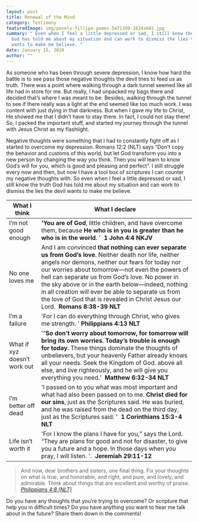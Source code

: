 ```yaml
---
layout: post
title: Renewal of the Mind
category: Testimony
featuredImage: img/pexels-fillipe-gomes-5471399-1024x682.jpg
summary: " Even when I feel a little depressed or sad, I still know the truth
  God has told me about my situation and can work to dismiss the lies the devil
  wants to make me believe. "
date: January 15, 2020
author: ""
---
```

As someone who has been through severe depression, I know how hard the battle is to see pass those negative thoughts the devil tries to feed us as truth. There was a point where walking through a dark tunnel seemed like all life had in store for me. But really, I had unpacked my bags there and decided that’s where I was meant to be. Besides, walking through the tunnel to see if there really was a light at the end seemed like too much work. I was content with just dying in that darkness. But when I gave my life to Christ, He showed me that I didn’t have to stay there. In fact, I could not stay there! So, I packed the important stuff, and started my journey through the tunnel with Jesus Christ as my flashlight.

Negative thoughts were something that I had to constantly fight off as I started to overcome my depression. Romans 12:2 (NLT) says “Don’t copy the behavior and customs of this world, but let God transform you into a new person by changing the way you think. Then you will learn to know God’s will for you, which is good and pleasing and perfect”. I still struggle every now and then, but now I have a tool box of scriptures I can counter my negative thoughts with. So even when I feel a little depressed or sad, I still know the truth God has told me about my situation and can work to dismiss the lies the devil wants to make me believe.

| What I think                 | What I declare                                                                                                                                                                                                                                                                                                                                                                                                                                                 |
| ---------------------------- | -------------------------------------------------------------------------------------------------------------------------------------------------------------------------------------------------------------------------------------------------------------------------------------------------------------------------------------------------------------------------------------------------------------------------------------------------------------- |
| I’m not good enough          | **'You are of God**, little children, and have overcome them, because **He who is in you is greater than he who is in the world**. '  **1 John 4:4 NKJV**                                                                                                                                                                                                                                                                                                      |
| No one loves me              | And I am convinced **that nothing can ever separate us from God’s love.** Neither death nor life, neither angels nor demons, neither our fears for today nor our worries about tomorrow—not even the powers of hell can separate us from God’s love. No power in the sky above or in the earth below—indeed, nothing in all creation will ever be able to separate us from the love of God that is revealed in Christ Jesus our Lord.  **Romans 8:38-39 NLT**  |
| I’m a failure                | 'For I can do everything through Christ, who gives me strength. ' **Philippians 4:13 NLT**                                                                                                                                                                                                                                                                                                                                                                     |
| What if xyz doesn’t work out | '“**So don’t worry about tomorrow, for tomorrow will bring its own worries. Today’s trouble is enough for today.** These things dominate the thoughts of unbelievers, but your heavenly Father already knows all your needs. Seek the Kingdom of God. above all else, and live righteously, and he will give you everything you need.'  **Matthew 6:32-34 NLT**                                                                                                |
| I’m better off dead          | 'I passed on to you what was most important and what had also been passed on to me. **Christ died for our sins**, just as the Scriptures said. He was buried, and he was raised from the dead on the third day, just as the Scriptures said. '  **1 Corinthians 15:3-4 NLT**                                                                                                                                                                                   |
| Life isn’t worth it          | 'For I know the plans I have for you,” says the Lord. “They are plans for good and not for disaster, to give you a future and a hope. In those days when you pray, I will listen. '.  **Jeremiah 29:11-12**                                                                                                                                                                                                                                                    |

> And now, dear brothers and sisters, one final thing. Fix your thoughts on what is true, and honorable, and right, and pure, and lovely, and admirable. Think about things that are excellent and worthy of praise.
> <cite> [Philippians 4:8 (NLT)](https://bible.com/bible/116/php.4.8)

Do you have any thoughts that you’re trying to overcome? Or scripture that help you in difficult times? Do you have anything you want to hear me talk about in the future? Share them down in the comments!